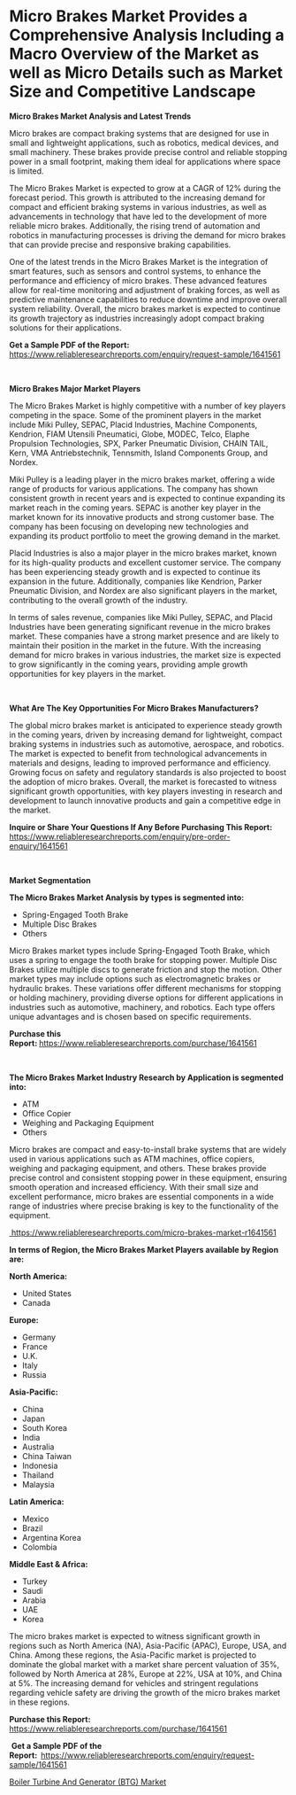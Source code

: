 <p><h1>Micro Brakes Market Provides a Comprehensive Analysis Including a Macro Overview of the Market as well as Micro Details such as Market Size and Competitive Landscape</h1></p><p><strong>Micro Brakes Market Analysis and Latest Trends</strong></p>
<p><p>Micro brakes are compact braking systems that are designed for use in small and lightweight applications, such as robotics, medical devices, and small machinery. These brakes provide precise control and reliable stopping power in a small footprint, making them ideal for applications where space is limited.</p><p>The Micro Brakes Market is expected to grow at a CAGR of 12% during the forecast period. This growth is attributed to the increasing demand for compact and efficient braking systems in various industries, as well as advancements in technology that have led to the development of more reliable micro brakes. Additionally, the rising trend of automation and robotics in manufacturing processes is driving the demand for micro brakes that can provide precise and responsive braking capabilities.</p><p>One of the latest trends in the Micro Brakes Market is the integration of smart features, such as sensors and control systems, to enhance the performance and efficiency of micro brakes. These advanced features allow for real-time monitoring and adjustment of braking forces, as well as predictive maintenance capabilities to reduce downtime and improve overall system reliability. Overall, the micro brakes market is expected to continue its growth trajectory as industries increasingly adopt compact braking solutions for their applications.</p></p>
<p><strong>Get a Sample PDF of the Report:&nbsp;</strong> <a href="https://www.reliableresearchreports.com/enquiry/request-sample/1641561">https://www.reliableresearchreports.com/enquiry/request-sample/1641561</a></p>
<p>&nbsp;</p>
<p><strong>Micro Brakes Major Market Players</strong></p>
<p><p>The Micro Brakes Market is highly competitive with a number of key players competing in the space. Some of the prominent players in the market include Miki Pulley, SEPAC, Placid Industries, Machine Components, Kendrion, FIAM Utensili Pneumatici, Globe, MODEC, Telco, Elaphe Propulsion Technologies, SPX, Parker Pneumatic Division, CHAIN TAIL, Kern, VMA Antriebstechnik, Tennsmith, Island Components Group, and Nordex.</p><p>Miki Pulley is a leading player in the micro brakes market, offering a wide range of products for various applications. The company has shown consistent growth in recent years and is expected to continue expanding its market reach in the coming years. SEPAC is another key player in the market known for its innovative products and strong customer base. The company has been focusing on developing new technologies and expanding its product portfolio to meet the growing demand in the market.</p><p>Placid Industries is also a major player in the micro brakes market, known for its high-quality products and excellent customer service. The company has been experiencing steady growth and is expected to continue its expansion in the future. Additionally, companies like Kendrion, Parker Pneumatic Division, and Nordex are also significant players in the market, contributing to the overall growth of the industry.</p><p>In terms of sales revenue, companies like Miki Pulley, SEPAC, and Placid Industries have been generating significant revenue in the micro brakes market. These companies have a strong market presence and are likely to maintain their position in the market in the future. With the increasing demand for micro brakes in various industries, the market size is expected to grow significantly in the coming years, providing ample growth opportunities for key players in the market.</p></p>
<p>&nbsp;</p>
<p><strong>What Are The Key Opportunities For Micro Brakes Manufacturers?</strong></p>
<p><p>The global micro brakes market is anticipated to experience steady growth in the coming years, driven by increasing demand for lightweight, compact braking systems in industries such as automotive, aerospace, and robotics. The market is expected to benefit from technological advancements in materials and designs, leading to improved performance and efficiency. Growing focus on safety and regulatory standards is also projected to boost the adoption of micro brakes. Overall, the market is forecasted to witness significant growth opportunities, with key players investing in research and development to launch innovative products and gain a competitive edge in the market.</p></p>
<p><strong>Inquire or Share Your Questions If Any Before Purchasing This Report:</strong> <a href="https://www.reliableresearchreports.com/enquiry/pre-order-enquiry/1641561">https://www.reliableresearchreports.com/enquiry/pre-order-enquiry/1641561</a></p>
<p>&nbsp;</p>
<p><strong>Market Segmentation</strong></p>
<p><strong>The Micro Brakes Market Analysis by types is segmented into:</strong></p>
<p><ul><li>Spring-Engaged Tooth Brake</li><li>Multiple Disc Brakes</li><li>Others</li></ul></p>
<p><p>Micro Brakes market types include Spring-Engaged Tooth Brake, which uses a spring to engage the tooth brake for stopping power. Multiple Disc Brakes utilize multiple discs to generate friction and stop the motion. Other market types may include options such as electromagnetic brakes or hydraulic brakes. These variations offer different mechanisms for stopping or holding machinery, providing diverse options for different applications in industries such as automotive, machinery, and robotics. Each type offers unique advantages and is chosen based on specific requirements.</p></p>
<p><strong>Purchase this Report:&nbsp;</strong><a href="https://www.reliableresearchreports.com/purchase/1641561">https://www.reliableresearchreports.com/purchase/1641561</a></p>
<p>&nbsp;</p>
<p><strong>The Micro Brakes Market Industry Research by Application is segmented into:</strong></p>
<p><ul><li>ATM</li><li>Office Copier</li><li>Weighing and Packaging Equipment</li><li>Others</li></ul></p>
<p><p>Micro brakes are compact and easy-to-install brake systems that are widely used in various applications such as ATM machines, office copiers, weighing and packaging equipment, and others. These brakes provide precise control and consistent stopping power in these equipment, ensuring smooth operation and increased efficiency. With their small size and excellent performance, micro brakes are essential components in a wide range of industries where precise braking is key to the functionality of the equipment.</p></p>
<p><a href="https://www.reliableresearchreports.com/micro-brakes-market-r1641561">&nbsp;https://www.reliableresearchreports.com/micro-brakes-market-r1641561</a></p>
<p><strong>In terms of Region, the Micro Brakes Market Players available by Region are:</strong></p>
<p>
    <p> <strong> North America: </strong>
        <ul>
            <li>United States</li>
            <li>Canada</li>
        </ul>
        </p> 
    <p> <strong> Europe: </strong>
        <ul>
            <li>Germany</li>
            <li>France</li>
            <li>U.K.</li>
            <li>Italy</li>
            <li>Russia</li>
        </ul>
        </p> 
    <p> <strong> Asia-Pacific: </strong>
        <ul>
            <li>China</li>
            <li>Japan</li>
            <li>South Korea</li>
            <li>India</li>
            <li>Australia</li>
            <li>China Taiwan</li>
            <li>Indonesia</li>
            <li>Thailand</li>
            <li>Malaysia</li>
        </ul>
        </p> 
    <p> <strong> Latin America: </strong>
        <ul>
            <li>Mexico</li>
            <li>Brazil</li>
            <li>Argentina Korea</li>
            <li>Colombia</li>
        </ul>
        </p> 
    <p> <strong> Middle East & Africa: </strong>
        <ul>
            <li>Turkey</li>
            <li>Saudi</li>
            <li>Arabia</li>
            <li>UAE</li>
            <li>Korea</li>
        </ul>
    </p>
    </p>
<p><p>The micro brakes market is expected to witness significant growth in regions such as North America (NA), Asia-Pacific (APAC), Europe, USA, and China. Among these regions, the Asia-Pacific market is projected to dominate the global market with a market share percent valuation of 35%, followed by North America at 28%, Europe at 22%, USA at 10%, and China at 5%. The increasing demand for vehicles and stringent regulations regarding vehicle safety are driving the growth of the micro brakes market in these regions.</p></p>
<p><strong>Purchase this Report: </strong><a href="https://www.reliableresearchreports.com/purchase/1641561">https://www.reliableresearchreports.com/purchase/1641561</a></p>
<p>&nbsp;<strong>Get a Sample PDF of the Report:&nbsp;&nbsp;</strong><a href="https://www.reliableresearchreports.com/enquiry/request-sample/1641561">https://www.reliableresearchreports.com/enquiry/request-sample/1641561</a></p>
<p><strong></strong></p>
<p><p><a href="https://view.publitas.com/reportprime-1/boiler-turbine-and-generator-btg-market-size-share-analysis-growth-trends-forecast-2024-2031/">Boiler Turbine And Generator (BTG) Market</a></p></p>